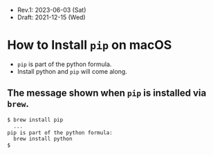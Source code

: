 * Rev.1: 2023-06-03 (Sat)
* Draft: 2021-12-15 (Wed)
 
# How to Install `pip` on macOS
* `pip` is part of the python formula.
* Install python and `pip` will come along.

## The message shown when `pip` is installed via `brew`.
```bash
$ brew install pip
  ...
pip is part of the python formula:
  brew install python
$
```
